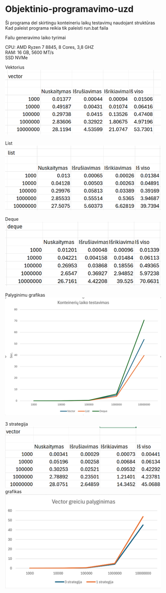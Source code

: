 # Objektinio-programavimo-uzd

Ši programa del skirtingu konteineriu laikų testavimų naudojant struktūras
Kad paleist programa reikia tik paleisti run.bat faila


Failu generavimo laiko tyrimai<br>

CPU: AMD Ryzen 7 8845, 8 Cores, 3,8 GHZ<br>
RAM: 16 GB, 5600 MT/s<br>
SSD NVMe <br>



Vektorius <br>
![alt text](images/vectortest.png)<br>
<br>
List<br>
![alt text](images/listtest.png)<br>
<br>
Deque<br>
![alt text](images/dequetest.png)<br>
<br>
Palyginimu grafikas<br>
![alt text](images/grafikas.png)<br>
<br>
3 strategija<br>
![alt text](images/3strategija.png)<br>
grafikas <br>
![alt text](images/VecGrafikas.png)

